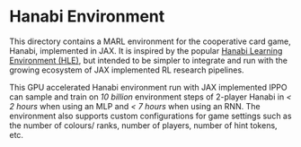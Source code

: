# Hanabi Environment
This directory contains a MARL environment for the cooperative card game, Hanabi, implemented in JAX. It is inspired by the popular [Hanabi Learning Environment (HLE)](https://arxiv.org/pdf/1902.00506.pdf), but intended to be simpler to integrate and run with the growing ecosystem of JAX 
implemented RL research pipelines. 

This GPU accelerated Hanabi environment run with JAX implemented IPPO can sample and train on *10 billion* environment steps of 2-player Hanabi in *< 2 hours* when using an MLP and *< 7 hours* when using an RNN. The environment also supports custom configurations for game settings such as the 
number of colours/ ranks, number of players, number of hint tokens, etc.
